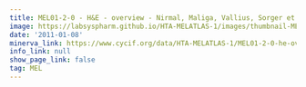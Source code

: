 ```yaml
---
title: MEL01-2-0 - H&E - overview - Nirmal, Maliga, Vallius, Sorger et al., 2021
image: https://labsyspharm.github.io/HTA-MELATLAS-1/images/thumbnail-MEL01-2-0-he-overview.jpg
date: '2011-01-08'
minerva_link: https://www.cycif.org/data/HTA-MELATLAS-1/MEL01-2-0-he-overview
info_link: null
show_page_link: false
tag: MEL
---
```

